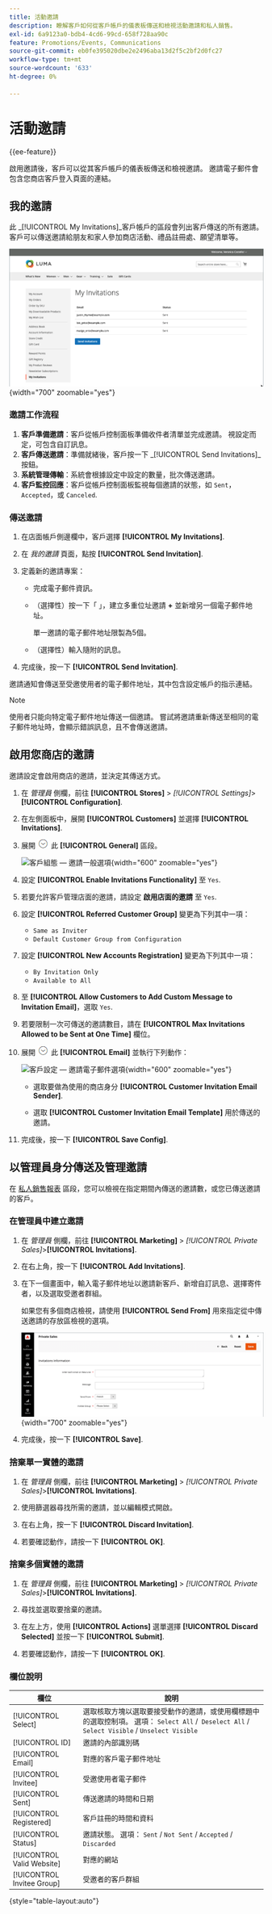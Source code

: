 ```yaml
---
title: 活動邀請
description: 瞭解客戶如何從客戶帳戶的儀表板傳送和檢視活動邀請和私人銷售。
exl-id: 6a9123a0-bdb4-4cd6-99cd-658f728aa90c
feature: Promotions/Events, Communications
source-git-commit: eb0fe395020dbe2e2496aba13d2f5c2bf2d0fc27
workflow-type: tm+mt
source-wordcount: '633'
ht-degree: 0%

---
```


# 活動邀請

{{ee-feature}}

啟用邀請後，客戶可以從其客戶帳戶的儀表板傳送和檢視邀請。 邀請電子郵件會包含您商店客戶登入頁面的連結。

## 我的邀請

此 _[!UICONTROL My Invitations]_客戶帳戶的區段會列出客戶傳送的所有邀請。 客戶可以傳送邀請給朋友和家人參加商店活動、禮品註冊處、願望清單等。

![我的邀請](./assets/account-dashboard-my-invitations.png){width="700" zoomable="yes"}

### 邀請工作流程

1. **客戶準備邀請**：客戶從帳戶控制面板準備收件者清單並完成邀請。 視設定而定，可包含自訂訊息。
1. **客戶傳送邀請**：準備就緒後，客戶按一下 _[!UICONTROL Send Invitations]_按鈕。
1. **系統管理傳輸**：系統會根據設定中設定的數量，批次傳送邀請。
1. **客戶監控回應**：客戶從帳戶控制面板監視每個邀請的狀態，如 `Sent`， `Accepted`，或 `Canceled`.

### 傳送邀請

1. 在店面帳戶側邊欄中，客戶選擇 **[!UICONTROL My Invitations]**.

1. 在 _我的邀請_ 頁面，點按 **[!UICONTROL Send Invitation]**.

1. 定義新的邀請專案：

   - 完成電子郵件資訊。

   - （選擇性）按一下「 」，建立多重位址邀請 **+** 並新增另一個電子郵件地址。

     單一邀請的電子郵件地址限製為5個。

   - （選擇性）輸入隨附的訊息。

1. 完成後，按一下 **[!UICONTROL Send Invitation]**.

邀請通知會傳送至受邀使用者的電子郵件地址，其中包含設定帳戶的指示連結。

>[!NOTE]
>
>使用者只能向特定電子郵件地址傳送一個邀請。 嘗試將邀請重新傳送至相同的電子郵件地址時，會顯示錯誤訊息，且不會傳送邀請。

## 啟用您商店的邀請

邀請設定會啟用商店的邀請，並決定其傳送方式。

1. 在 _管理員_ 側欄，前往 **[!UICONTROL Stores]** > _[!UICONTROL Settings]_>**[!UICONTROL Configuration]**.

1. 在左側面板中，展開 **[!UICONTROL Customers]** 並選擇 **[!UICONTROL Invitations]**.

1. 展開 ![展開選擇器](../assets/icon-display-expand.png) 此 **[!UICONTROL General]** 區段。

   ![客戶組態 — 邀請一般選項](../configuration-reference/customers/assets/invitations-general.png){width="600" zoomable="yes"}

1. 設定 **[!UICONTROL Enable Invitations Functionality]** 至 `Yes`.

1. 若要允許客戶管理店面的邀請，請設定 **啟用店面的邀請** 至 `Yes`.

1. 設定 **[!UICONTROL Referred Customer Group]** 變更為下列其中一項：

   - `Same as Inviter`
   - `Default Customer Group from Configuration`

1. 設定 **[!UICONTROL New Accounts Registration]** 變更為下列其中一項：

   - `By Invitation Only`
   - `Available to All`

1. 至 **[!UICONTROL Allow Customers to Add Custom Message to Invitation Email]**，選取 `Yes`.

1. 若要限制一次可傳送的邀請數目，請在 **[!UICONTROL Max Invitations Allowed to be Sent at One Time]** 欄位。

1. 展開 ![展開選擇器](../assets/icon-display-expand.png) 此 **[!UICONTROL Email]** 並執行下列動作：

   ![客戶設定 — 邀請電子郵件選項](../configuration-reference/customers/assets/invitations-email.png){width="600" zoomable="yes"}

   - 選取要做為使用的商店身分 **[!UICONTROL Customer Invitation Email Sender]**.

   - 選取 **[!UICONTROL Customer Invitation Email Template]** 用於傳送的邀請。

1. 完成後，按一下 **[!UICONTROL Save Config]**.

## 以管理員身分傳送及管理邀請

在 [私人銷售報表](../getting-started/private-sales-reports.md) 區段，您可以檢視在指定期間內傳送的邀請數，或您已傳送邀請的客戶。

### 在管理員中建立邀請

1. 在 _管理員_ 側欄，前往 **[!UICONTROL Marketing]** > _[!UICONTROL Private Sales]_>**[!UICONTROL Invitations]**.

1. 在右上角，按一下 **[!UICONTROL Add Invitations]**.

1. 在下一個畫面中，輸入電子郵件地址以邀請新客戶、新增自訂訊息、選擇寄件者，以及選取受邀者群組。

   如果您有多個商店檢視，請使用 **[!UICONTROL Send From]** 用來指定從中傳送邀請的存放區檢視的選項。

   ![邀請資訊](./assets/create-invitation-page.png){width="700" zoomable="yes"}

1. 完成後，按一下 **[!UICONTROL Save]**.

### 捨棄單一實體的邀請

1. 在 _管理員_ 側欄，前往 **[!UICONTROL Marketing]** > _[!UICONTROL Private Sales]_>**[!UICONTROL Invitations]**.

1. 使用篩選器尋找所需的邀請，並以編輯模式開啟。

1. 在右上角，按一下 **[!UICONTROL Discard Invitation]**.

1. 若要確認動作，請按一下 **[!UICONTROL OK]**.

### 捨棄多個實體的邀請

1. 在 _管理員_ 側欄，前往 **[!UICONTROL Marketing]** > _[!UICONTROL Private Sales]_>**[!UICONTROL Invitations]**.

1. 尋找並選取要捨棄的邀請。

1. 在左上方，使用 **[!UICONTROL Actions]** 選單選擇 **[!UICONTROL Discard Selected]** 並按一下 **[!UICONTROL Submit]**.

1. 若要確認動作，請按一下 **[!UICONTROL OK]**.

### 欄位說明

| 欄位 | 說明 |
|--- |--- |
| [!UICONTROL Select] | 選取核取方塊以選取要接受動作的邀請，或使用欄標題中的選取控制項。 選項： `Select All` /` Deselect All` / `Select Visible` / `Unselect Visible` |
| [!UICONTROL ID] | 邀請的內部識別碼 |
| [!UICONTROL Email] | 對應的客戶電子郵件地址 |
| [!UICONTROL Invitee] | 受邀使用者電子郵件 |
| [!UICONTROL Sent] | 傳送邀請的時間和日期 |
| [!UICONTROL Registered] | 客戶註冊的時間和資料 |
| [!UICONTROL Status] | 邀請狀態。 選項： `Sent` / `Not Sent` / `Accepted` / `Discarded` |
| [!UICONTROL Valid Website] | 對應的網站 |
| [!UICONTROL Invitee Group] | 受邀者的客戶群組 |

{style="table-layout:auto"}
